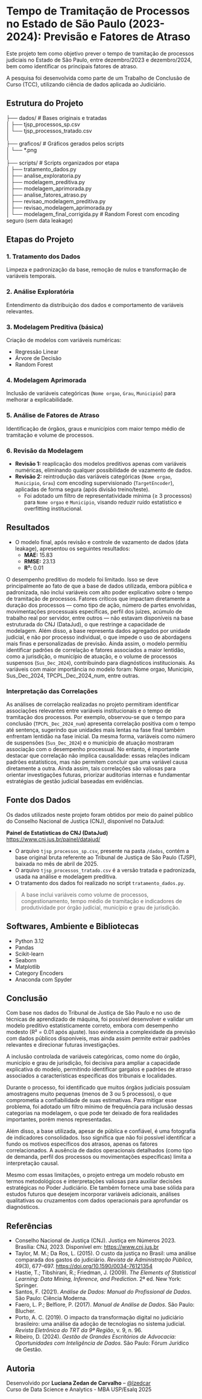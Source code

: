 # Tempo de Tramitação de Processos no Estado de São Paulo (2023-2024): Previsão e Fatores de Atraso

Este projeto tem como objetivo prever o tempo de tramitação de processos judiciais no Estado de São Paulo, entre dezembro/2023 e dezembro/2024, bem como identificar os principais fatores de atraso.

A pesquisa foi desenvolvida como parte de um Trabalho de Conclusão de Curso (TCC), utilizando ciência de dados aplicada ao Judiciário.

## Estrutura do Projeto

├── dados/ # Bases originais e tratadas  
│   ├── tjsp_processos_sp.csv  
│   └── tjsp_processos_tratado.csv  
│  
├── graficos/ # Gráficos gerados pelos scripts  
│   └── *.png  
│  
├── scripts/ # Scripts organizados por etapa  
│   ├── tratamento_dados.py  
│   ├── analise_exploratoria.py  
│   ├── modelagem_preditiva.py  
│   ├── modelagem_aprimorada.py  
│   ├── analise_fatores_atraso.py  
│   ├── revisao_modelagem_preditiva.py  
│   ├── revisao_modelagem_aprimorada.py  
│   └── modelagem_final_corrigida.py  # Random Forest com encoding seguro (sem data leakage)

## Etapas do Projeto

### 1. Tratamento dos Dados
Limpeza e padronização da base, remoção de nulos e transformação de variáveis temporais.

### 2. Análise Exploratória
Entendimento da distribuição dos dados e comportamento de variáveis relevantes.

### 3. Modelagem Preditiva (básica)
Criação de modelos com variáveis numéricas:
- Regressão Linear
- Árvore de Decisão
- Random Forest

### 4. Modelagem Aprimorada
Inclusão de variáveis categóricas (`Nome orgao`, `Grau`, `Municipio`) para melhorar a explicabilidade.

### 5. Análise de Fatores de Atraso
Identificação de órgãos, graus e municípios com maior tempo médio de tramitação e volume de processos.

### 6. Revisão da Modelagem
- **Revisão 1:** reaplicação dos modelos preditivos apenas com variáveis numéricas, eliminando qualquer possibilidade de vazamento de dados.
- **Revisão 2:** reintrodução das variáveis categóricas (`Nome orgao`, `Municipio`, `Grau`) com encoding supervisionado (`TargetEncoder`), aplicadas de forma segura (após divisão treino/teste).  
  - Foi adotado um filtro de representatividade mínima (≥ 3 processos) para `Nome orgao` e `Municipio`, visando reduzir ruído estatístico e overfitting institucional.

## Resultados

- O modelo final, após revisão e controle de vazamento de dados (data leakage), apresentou os seguintes resultados:
  - **MAE:** 15.83  
  - **RMSE:** 23.13  
  - **R²:** 0.01

O desempenho preditivo do modelo foi limitado. Isso se deve principalmente ao fato de que a base de dados utilizada, embora pública e padronizada, não inclui variáveis com alto poder explicativo sobre o tempo de tramitação de processos.
Fatores críticos que impactam diretamente a duração dos processos — como tipo de ação, número de partes envolvidas, movimentações processuais específicas, perfil dos juízes, acúmulo de trabalho real por servidor, entre outros — não estavam disponíveis na base estruturada do CNJ (DataJud), o que restringe a capacidade de modelagem.
Além disso, a base representa dados agregados por unidade judicial, e não por processo individual, o que impede o uso de abordagens mais finas e personalizadas de previsão.
Ainda assim, o modelo permitiu identificar padrões de correlação e fatores associados a maior lentidão, como a jurisdição, o município de atuação, e o volume de processos suspensos (`Sus_Dec_2024`), contribuindo para diagnósticos institucionais.
As variáveis com maior importância no modelo foram:  Nome orgao, Municipio, Sus_Dec_2024, TPCPL_Dec_2024_num, entre outras.

### Interpretação das Correlações

As análises de correlação realizadas no projeto permitiram identificar associações relevantes entre variáveis institucionais e o tempo de tramitação dos processos.
Por exemplo, observou-se que o tempo para conclusão (`TPCPL_Dec_2024_num`) apresenta correlação positiva com o tempo até sentença, sugerindo que unidades mais lentas na fase final também enfrentam lentidão na fase inicial.
Da mesma forma, variáveis como número de suspensões (`Sus_Dec_2024`) e o município de atuação mostraram associação com o desempenho processual. No entanto, é importante destacar que correlação não implica causalidade: essas relações indicam padrões estatísticos, mas não permitem concluir que uma variável causa diretamente a outra. Ainda assim, tais correlações são valiosas para orientar investigações futuras, priorizar auditorias internas e fundamentar estratégias de gestão judicial baseadas em evidências.

## Fonte dos Dados

Os dados utilizados neste projeto foram obtidos por meio do painel público do Conselho Nacional de Justiça (CNJ), disponível no DataJud:

**Painel de Estatísticas do CNJ (DataJud)**  
https://www.cnj.jus.br/painel/datajud/

- O arquivo `tjsp_processos_sp.csv`, presente na pasta `/dados`, contém a base original bruta referente ao Tribunal de Justiça de São Paulo (TJSP), baixada no mês de abril de 2025.
- O arquivo `tjsp_processos_tratado.csv` é a versão tratada e padronizada, usada na análise e modelagem preditiva.
- O tratamento dos dados foi realizado no script `tratamento_dados.py`.

> A base inclui variáveis como volume de processos, congestionamento, tempo médio de tramitação e indicadores de produtividade por órgão judicial, município e grau de jurisdição.

## Softwares, Ambiente e Bibliotecas

- Python 3.12  
- Pandas  
- Scikit-learn  
- Seaborn  
- Matplotlib  
- Category Encoders  
- Anaconda com Spyder

## Conclusão

Com base nos dados do Tribunal de Justiça de São Paulo e no uso de técnicas de aprendizado de máquina, foi possível desenvolver e validar um modelo preditivo estatisticamente correto, embora com desempenho modesto (R² = 0.01 após ajuste). Isso evidencia a complexidade da previsão com dados públicos disponíveis, mas ainda assim permite extrair padrões relevantes e direcionar futuras investigações.

A inclusão controlada de variáveis categóricas, como nome do órgão, município e grau de jurisdição, foi decisiva para ampliar a capacidade explicativa do modelo, permitindo identificar gargalos e padrões de atraso associados a características específicas dos tribunais e localidades.

Durante o processo, foi identificado que muitos órgãos judiciais possuíam amostragens muito pequenas (menos de 3 ou 5 processos), o que comprometia a confiabilidade de suas estimativas. Para mitigar esse problema, foi adotado um filtro mínimo de frequência para inclusão dessas categorias na modelagem, o que pode ter deixado de fora realidades importantes, porém menos representadas.

Além disso, a base utilizada, apesar de pública e confiável, é uma fotografia de indicadores consolidados. Isso significa que não foi possível identificar a fundo os motivos específicos dos atrasos, apenas os fatores correlacionados. A ausência de dados operacionais detalhados (como tipo de demanda, perfil dos processos ou movimentações específicas) limita a interpretação causal.

Mesmo com essas limitações, o projeto entrega um modelo robusto em termos metodológicos e interpretações valiosas para auxiliar decisões estratégicas no Poder Judiciário. Ele também fornece uma base sólida para estudos futuros que desejem incorporar variáveis adicionais, análises qualitativas ou cruzamentos com dados operacionais para aprofundar os diagnósticos.

## Referências

- Conselho Nacional de Justiça (CNJ). Justiça em Números 2023. Brasília: CNJ, 2023. Disponível em: https://www.cnj.jus.br  
- Taylor, M. M.; Da Ros, L. (2015). O custo da justiça no Brasil: uma análise comparada dos gastos do judiciário. *Revista de Administração Pública*, 49(3), 677–697. https://doi.org/10.1590/0034-76121354  
- Hastie, T.; Tibshirani, R.; Friedman, J. (2009). *The Elements of Statistical Learning: Data Mining, Inference, and Prediction*. 2ª ed. New York: Springer.  
- Santos, F. (2021). *Análise de Dados: Manual do Profissional de Dados*. São Paulo: Ciência Moderna.  
- Faero, L. P.; Belfiore, P. (2017). *Manual de Análise de Dados*. São Paulo: Blucher.  
- Porto, A. C. (2019). O impacto da transformação digital no judiciário brasileiro: uma análise da adoção de tecnologias no sistema judicial. *Revista Eletrônica do TRT da 9ª Região*, v. 9, n. 96.  
- Ribeiro, D. (2024). *Gestão de Grandes Escritórios de Advocacia: Oportunidades com Inteligência de Dados*. São Paulo: Fórum Jurídico de Gestão.

## Autoria

Desenvolvido por **Luciana Zedan de Carvalho** – [@lzedcar](https://github.com/lzedcar)  
Curso de Data Science e Analytics - MBA USP/Esalq 2025
